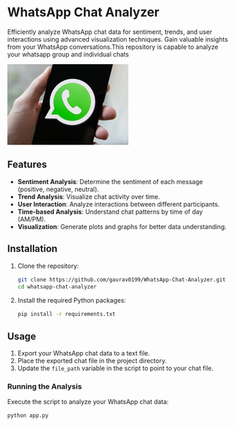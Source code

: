 # WhatsApp Chat Analyzer

Efficiently analyze WhatsApp chat data for sentiment, trends, and user interactions using advanced visualization techniques. Gain valuable insights from your WhatsApp conversations.This repository is capable to analyze your whatsapp group and individual chats

![Getting Started](img.jpg)


## Features

- **Sentiment Analysis**: Determine the sentiment of each message (positive, negative, neutral).
- **Trend Analysis**: Visualize chat activity over time.
- **User Interaction**: Analyze interactions between different participants.
- **Time-based Analysis**: Understand chat patterns by time of day (AM/PM).
- **Visualization**: Generate plots and graphs for better data understanding.

## Installation

1. Clone the repository:
    ```sh
    git clone https://github.com/gaurav0199/WhatsApp-Chat-Analyzer.git
    cd whatsapp-chat-analyzer
    ```

2. Install the required Python packages:
    ```sh
    pip install -r requirements.txt
    ```

## Usage

1. Export your WhatsApp chat data to a text file.
2. Place the exported chat file in the project directory.
3. Update the `file_path` variable in the script to point to your chat file.

### Running the Analysis

Execute the script to analyze your WhatsApp chat data:
```sh
python app.py
